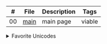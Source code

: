 | # | File | Description | Tags |
| ----------- | ----------- | --------------| --------------|
 00 | [main](/index.html) | main page | viable |


<details>
<summary>Favorite Unicodes</summary>
NAV: ⬅ ⟡ ⮕
CURIOUS: ⎌
SURPRISING: ☄
VIABLE: ⥉

STARS: ✦❉✵✧❉✺✶
CLOUD: ☁
❖
⚐
⁂
❅
✄
✐
FLOWERS: ❀ ✥ ❁ ❊ ⚘
UTILS:
☞☟☜

STRINGS:
 + ~ : ~ : ~ + ~ . ~ ✶ ~ + . ~ . ✧ ~ + * ~ .
✺ * ✺ * ✺ * ✺ * ✺ * ✺
٭ * ٭ * ٭ * ٭ * ٭ * ٭ * ٭
✶ ✧ ✶ ✧ ✶ ✧ ✶ ✧ ✶ ✧ ✶
</details>